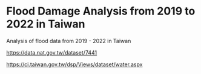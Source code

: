 # Flood Damage Analysis from 2019 to 2022 in Taiwan
Analysis of flood data from 2019 - 2022 in Taiwan

https://data.nat.gov.tw/dataset/7441

https://ci.taiwan.gov.tw/dsp/Views/dataset/water.aspx
